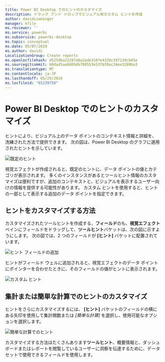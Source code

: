 ```yaml
---
title: Power BI Desktop でのヒントのカスタマイズ
description: ドラッグ アンド ドロップでビジュアル用カスタム ヒントを作成
author: davidiseminger
manager: kfile
ms.reviewer: ''
ms.service: powerbi
ms.subservice: powerbi-desktop
ms.topic: conceptual
ms.date: 05/07/2019
ms.author: davidi
LocalizationGroup: Create reports
ms.openlocfilehash: d5259ba22287a8a2ade3107e4320c39713dcb45e
ms.sourcegitcommit: 60dad5aa0d85db790553e537bf8ac34ee3289ba3
ms.translationtype: MT
ms.contentlocale: ja-JP
ms.lasthandoff: 05/29/2019
ms.locfileid: "65239750"
---
```

# <a name="customizing-tooltips-in-power-bi-desktop"></a>Power BI Desktop でのヒントのカスタマイズ
ヒントにより、ビジュアル上のデータ ポイントのコンテキスト情報と詳細を、洗練された方法で提供できます。 次の図は、Power BI Desktop のグラフに適用されたヒントを示しています。

![既定のヒント](media/desktop-custom-tooltips/custom-tooltips-1.png)

視覚エフェクトが作成されると、既定のヒントに、データ ポイントの値とカテゴリが表示されます。 多くのインスタンスがあるとツールヒント情報のカスタマイズは便利ですが、追加のコンテキストと、ビジュアルを表示するユーザー向けの情報を提供する可能性があります。 カスタム ヒントを使用すると、ヒントの一部として表示する追加のデータ ポイントを指定できます。

## <a name="how-to-customize-tooltips"></a>ヒントをカスタマイズする方法
カスタマイズされたツールヒントを作成する、**フィールド**のも、**視覚エフェクト**ペインにフィールドをドラッグして、**ツールヒント**バケットは、次の図に示すようにします。 次の図では、2 つのフィールドが **[ヒント]** バケットに配置されています。

![ヒント フィールドの追加](media/desktop-custom-tooltips/custom-tooltips-2.png)

ヒントがフィールド ウェルに追加されると、視覚エフェクトのデータ ポイントにポインターを合わせたときに、そのフィールドの値がヒントに表示されます。

![カスタム ヒント](media/desktop-custom-tooltips/custom-tooltips-3.png)

## <a name="customizing-tooltips-with-aggregation-or-quick-calcs"></a>集計または簡単な計算でのヒントのカスタマイズ
ヒントをさらにカスタマイズするには、 **[ヒント]** バケットのフィールドの横にある矢印を使用して集計関数または *[簡単な計算]* を選択し、使用可能なオプションを選択します。

![簡単な計算でのヒント](media/desktop-custom-tooltips/custom-tooltips-4.png)

カスタマイズする方法はたくさんあります**ツールヒント**、概要情報と、ダッシュ ボードまたはレポートを閲覧しているユーザーに洞察を伝達するために、データセットで使用できるフィールドを使用します。

